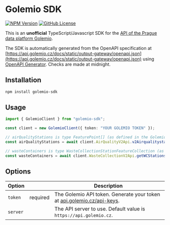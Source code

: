 # Golemio SDK

[![NPM Version](https://img.shields.io/npm/v/golemio-sdk)](https://www.npmjs.com/package/golemio-sdk) [![GitHub License](https://img.shields.io/github/license/smallhillcz/golemio-sdk)](./LICENSE)

This is an **unofficial** TypeScript/Javascript SDK for the [API of the Prague data platform Golemio](https://api.golemio.cz/docs/openapi/).

The SDK is automatically generated from the OpenAPI specification at [https://api.golemio.cz/docs/static/output-gateway/openapi.json](https://api.golemio.cz/docs/static/output-gateway/openapi.json) using [OpenAPI Generator](https://openapi-generator.tech/). Checks are made at midnight.

## Installation

```bash
npm install golemio-sdk
```

## Usage

```typescript
import { GolemioClient } from "golemio-sdk";

const client = new GolemioClient({ token: "YOUR GOLEMIO TOKEN" });

// airQualityStations is type FeaturePoint[] (as defined in the Golemio API specification)
const airQualityStations = await client.AirQualityV2Api.v2AirqualitystationsGet().then((res) => res.data);

// wasteContainers is type WasteCollectionStationFeatureCollection (as defined in the Golemio API specification)
const wasteContainers = await client.WasteCollectionV2Api.getWCStations().then((res) => res.data);
```

## Options

| Option   |          | Description                                                                                               |
| -------- | -------- | --------------------------------------------------------------------------------------------------------- |
| `token`  | required | The Golemio API token. Generate your token at [api.golemio.cz/api-keys](https://api.golemio.cz/api-keys). |
| `server` |          | The API server to use. Default value is `https://api.golemio.cz`.                                         |
